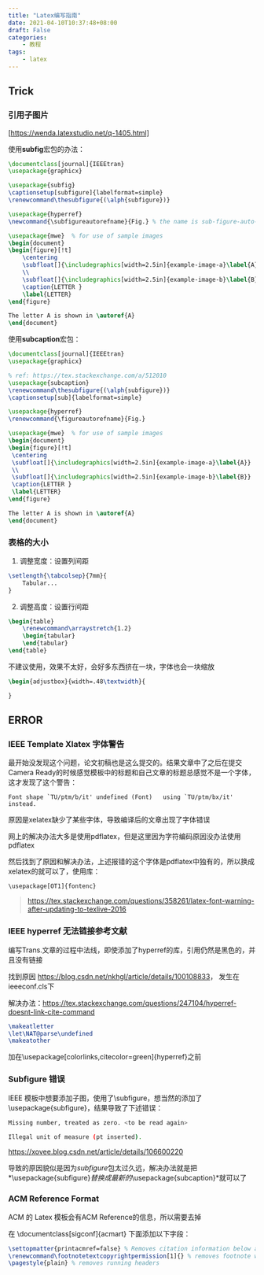 ```yaml
---
title: "Latex编写指南"
date: 2021-04-10T10:37:48+08:00
draft: False
categories:
    - 教程
tags:
    - latex
---
```



## Trick

### 引用子图片

[https://wenda.latexstudio.net/q-1405.html]

使用**subfig**宏包的办法：

```latex
\documentclass[journal]{IEEEtran}
\usepackage{graphicx}

\usepackage{subfig}
\captionsetup[subfigure]{labelformat=simple}
\renewcommand\thesubfigure{(\alph{subfigure})}

\usepackage{hyperref}
\newcommand{\subfigureautorefname}{Fig.} % the name is sub-figure-auto-ref-name

\usepackage{mwe}  % for use of sample images
\begin{document}
\begin{figure}[!t]
    \centering
    \subfloat[]{\includegraphics[width=2.5in]{example-image-a}\label{A}}
    \\
    \subfloat[]{\includegraphics[width=2.5in]{example-image-b}\label{B}}
    \caption{LETTER }
    \label{LETTER}
\end{figure}  

The letter A is shown in \autoref{A}
\end{document}
```

使用**subcaption**宏包：

```latex
\documentclass[journal]{IEEEtran}
\usepackage{graphicx}

% ref: https://tex.stackexchange.com/a/512010
\usepackage{subcaption}
\renewcommand\thesubfigure{(\alph{subfigure})}
\captionsetup[sub]{labelformat=simple}

\usepackage{hyperref}
\renewcommand{\figureautorefname}{Fig.}

\usepackage{mwe}  % for use of sample images
\begin{document}
\begin{figure}[!t]
 \centering
 \subfloat[]{\includegraphics[width=2.5in]{example-image-a}\label{A}}
 \\
 \subfloat[]{\includegraphics[width=2.5in]{example-image-b}\label{B}}
 \caption{LETTER }
 \label{LETTER}
\end{figure}  

The letter A is shown in \autoref{A}
\end{document}
```


### 表格的大小

1. 调整宽度：设置列间距

```latex
\setlength{\tabcolsep}{7mm}{
    Tabular...
}
```

2. 调整高度：设置行间距

```latex
\begin{table}
    \renewcommand\arraystretch{1.2}
    \begin{tabular}
    \end{tabular}
\end{table}
```

不建议使用，效果不太好，会好多东西挤在一块，字体也会一块缩放

```latex
\begin{adjustbox}{width=.48\textwidth}{

}
```



## ERROR

### IEEE Template Xlatex 字体警告

最开始没发现这个问题，论文初稿也是这么提交的。结果文章中了之后在提交Camera Ready的时候感觉模板中的标题和自己文章的标题总感觉不是一个字体，这才发现了这个警告：

```
Font shape `TU/ptm/b/it' undefined (Font)	using `TU/ptm/bx/it' instead.
```

原因是xelatex缺少了某些字体，导致编译后的文章出现了字体错误

网上的解决办法大多是使用pdflatex，但是这里因为字符编码原因没办法使用pdflatex

然后找到了原因和解决办法，上述报错的这个字体是pdflatex中独有的，所以换成xelatex的就可以了，使用库：

```
\usepackage[OT1]{fontenc}
```

> https://tex.stackexchange.com/questions/358261/latex-font-warning-after-updating-to-texlive-2016




### IEEE hyperref 无法链接参考文献

编写Trans.文章的过程中法线，即使添加了hyperref的库，引用仍然是黑色的，并且没有链接

找到原因 <https://blog.csdn.net/nkhgl/article/details/100108833>， 发生在ieeeconf.cls下

解决办法：<https://tex.stackexchange.com/questions/247104/hyperref-doesnt-link-cite-command>

```latex
\makeatletter
\let\NAT@parse\undefined
\makeatother
```

加在\usepackage[colorlinks,citecolor=green]{hyperref}之前






### Subfigure 错误



IEEE 模板中想要添加子图，使用了\subfigure，想当然的添加了\usepackage{subfigure}，结果导致了下述错误：

```bash
Missing number, treated as zero. <to be read again> 
```

```bash
Illegal unit of measure (pt inserted).
```

<https://xovee.blog.csdn.net/article/details/106600220>

导致的原因貌似是因为*subfigure*包太过久远，解决办法就是把*\usepackage{subfigure}*替换成最新的*\usepackage{subcaption}*就可以了


### ACM Reference Format

ACM 的 Latex 模板会有ACM Reference的信息，所以需要去掉

在 \documentclass[sigconf]{acmart} 下面添加以下字段：

```latex
\settopmatter{printacmref=false} % Removes citation information below abstract
\renewcommand\footnotetextcopyrightpermission[1]{} % removes footnote with conference information in first column
\pagestyle{plain} % removes running headers
```
